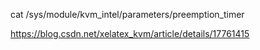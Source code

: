 cat /sys/module/kvm_intel/parameters/preemption_timer

https://blog.csdn.net/xelatex_kvm/article/details/17761415